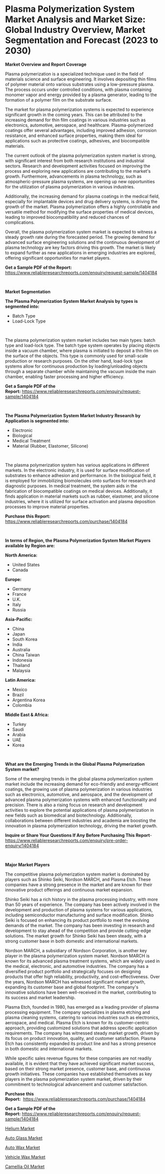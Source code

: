 <p><h1>Plasma Polymerization System Market Analysis and Market Size: Global Industry Overview, Market Segmentation and Forecast (2023 to 2030)</h1></p><p><strong>Market Overview and Report Coverage</strong></p>
<p><p>Plasma polymerization is a specialized technique used in the field of materials science and surface engineering. It involves depositing thin films of polymer material onto various substrates using a low-pressure plasma. The process occurs under controlled conditions, with plasma containing monomer vapor and energy provided by a plasma generator, leading to the formation of a polymer film on the substrate surface.</p><p>The market for plasma polymerization systems is expected to experience significant growth in the coming years. This can be attributed to the increasing demand for thin film coatings in various industries such as electronics, automotive, aerospace, and healthcare. Plasma-polymerized coatings offer several advantages, including improved adhesion, corrosion resistance, and enhanced surface properties, making them ideal for applications such as protective coatings, adhesives, and biocompatible materials.</p><p>The current outlook of the plasma polymerization system market is strong, with significant interest from both research institutions and industrial sectors. Research and development activities focused on improving the process and exploring new applications are contributing to the market's growth. Furthermore, advancements in plasma technology, such as atmospheric-pressure plasma systems, are opening up new opportunities for the utilization of plasma polymerization in various industries.</p><p>Additionally, the increasing demand for plasma coatings in the medical field, especially for implantable devices and drug delivery systems, is driving the growth of the market. Plasma polymerization offers a highly controllable and versatile method for modifying the surface properties of medical devices, leading to improved biocompatibility and reduced chances of complications.</p><p>Overall, the plasma polymerization system market is expected to witness a steady growth rate during the forecasted period. The growing demand for advanced surface engineering solutions and the continuous development of plasma technology are key factors driving this growth. The market is likely to expand further as new applications in emerging industries are explored, offering significant opportunities for market players.</p></p>
<p><strong>Get a Sample PDF of the Report:</strong> <a href="https://www.reliableresearchreports.com/enquiry/request-sample/1404184">https://www.reliableresearchreports.com/enquiry/request-sample/1404184</a></p>
<p>&nbsp;</p>
<p><strong>Market Segmentation</strong></p>
<p><strong>The Plasma Polymerization System Market Analysis by types is segmented into:</strong></p>
<p><ul><li>Batch Type</li><li>Load-Lock Type</li></ul></p>
<p>&nbsp;</p>
<p><p>The plasma polymerization system market includes two main types: batch type and load-lock type. The batch type system operates by placing objects inside a vacuum chamber, where plasma is initiated to deposit a thin film on the surface of the objects. This type is commonly used for small-scale production or research purposes. On the other hand, load-lock type systems allow for continuous production by loading/unloading objects through a separate chamber while maintaining the vacuum inside the main chamber, enabling faster processing and higher efficiency.</p></p>
<p><strong>Get a Sample PDF of the Report:</strong>&nbsp;<a href="https://www.reliableresearchreports.com/enquiry/request-sample/1404184">https://www.reliableresearchreports.com/enquiry/request-sample/1404184</a></p>
<p>&nbsp;</p>
<p><strong>The Plasma Polymerization System Market Industry Research by Application is segmented into:</strong></p>
<p><ul><li>Electronic</li><li>Biological</li><li>Medical Treatment</li><li>Material (Rubber, Elastomer, Silicone)</li></ul></p>
<p>&nbsp;</p>
<p><p>The plasma polymerization system has various applications in different markets. In the electronic industry, it is used for surface modification of substrates to enhance adhesion and performance. In the biological field, it is employed for immobilizing biomolecules onto surfaces for research and diagnostic purposes. In medical treatment, the system aids in the fabrication of biocompatible coatings on medical devices. Additionally, it finds application in material markets such as rubber, elastomer, and silicone industries, where it is utilized for surface activation and plasma deposition processes to improve material properties.</p></p>
<p><strong>Purchase this Report:</strong>&nbsp; <a href="https://www.reliableresearchreports.com/purchase/1404184">https://www.reliableresearchreports.com/purchase/1404184</a></p>
<p>&nbsp;</p>
<p><strong>In terms of Region, the Plasma Polymerization System Market Players available by Region are:</strong></p>
<p>
    <p> <strong> North America: </strong>
        <ul>
            <li>United States</li>
            <li>Canada</li>
        </ul>
        </p> 
    <p> <strong> Europe: </strong>
        <ul>
            <li>Germany</li>
            <li>France</li>
            <li>U.K.</li>
            <li>Italy</li>
            <li>Russia</li>
        </ul>
        </p> 
    <p> <strong> Asia-Pacific: </strong>
        <ul>
            <li>China</li>
            <li>Japan</li>
            <li>South Korea</li>
            <li>India</li>
            <li>Australia</li>
            <li>China Taiwan</li>
            <li>Indonesia</li>
            <li>Thailand</li>
            <li>Malaysia</li>
        </ul>
        </p> 
    <p> <strong> Latin America: </strong>
        <ul>
            <li>Mexico</li>
            <li>Brazil</li>
            <li>Argentina Korea</li>
            <li>Colombia</li>
        </ul>
        </p> 
    <p> <strong> Middle East & Africa: </strong>
        <ul>
            <li>Turkey</li>
            <li>Saudi</li>
            <li>Arabia</li>
            <li>UAE</li>
            <li>Korea</li>
        </ul>
    </p>
    </p>
<p>&nbsp;</p>
<p><strong>What are the Emerging Trends in the Global Plasma Polymerization System market?</strong></p>
<p><p>Some of the emerging trends in the global plasma polymerization system market include the increasing demand for eco-friendly and energy-efficient coatings, the growing use of plasma polymerization in various industries such as electronics, automotive, and aerospace, and the development of advanced plasma polymerization systems with enhanced functionality and precision. There is also a rising focus on research and development activities to explore the potential applications of plasma polymerization in new fields such as biomedical and biotechnology. Additionally, collaborations between different industries and academia are boosting the innovation in plasma polymerization technology, driving the market growth.</p></p>
<p><strong>Inquire or Share Your Questions If Any Before Purchasing This Report</strong>- <a href="https://www.reliableresearchreports.com/enquiry/pre-order-enquiry/1404184">https://www.reliableresearchreports.com/enquiry/pre-order-enquiry/1404184</a></p>
<p>&nbsp;</p>
<p><strong>Major Market Players</strong></p>
<p><p>The competitive plasma polymerization system market is dominated by players such as Shinko Seiki, Nordson MARCH, and Plasma Etch. These companies have a strong presence in the market and are known for their innovative product offerings and continuous market expansion.</p><p>Shinko Seiki has a rich history in the plasma processing industry, with more than 50 years of experience. The company has been actively involved in the development and production of plasma systems for various applications, including semiconductor manufacturing and surface modification. Shinko Seiki is focused on enhancing its product portfolio to meet the evolving demands of the market. The company has been investing in research and development to stay ahead of the competition and provide cutting-edge solutions. The market growth for Shinko Seiki has been steady, with a strong customer base in both domestic and international markets.</p><p>Nordson MARCH, a subsidiary of Nordson Corporation, is another key player in the plasma polymerization system market. Nordson MARCH is known for its advanced plasma treatment systems, which are widely used in the medical, electronic, and automotive industries. The company has a diversified product portfolio and strategically focuses on designing products that offer high reliability, productivity, and cost-effectiveness. Over the years, Nordson MARCH has witnessed significant market growth, expanding its customer base and global footprint. The company's innovative solutions have been well-received in the market, contributing to its success and market leadership.</p><p>Plasma Etch, founded in 1980, has emerged as a leading provider of plasma processing equipment. The company specializes in plasma etching and plasma cleaning systems, catering to various industries such as electronics, aerospace, and medical. Plasma Etch is known for its customer-centric approach, providing customized solutions that address specific application requirements. The company has witnessed steady market growth, driven by its focus on product innovation, quality, and customer satisfaction. Plasma Etch has consistently expanded its product line and has a strong presence in both domestic and international markets.</p><p>While specific sales revenue figures for these companies are not readily available, it is evident that they have achieved significant market success, based on their strong market presence, customer base, and continuous growth initiatives. These companies have established themselves as key players in the plasma polymerization system market, driven by their commitment to technological advancement and customer satisfaction.</p></p>
<p><strong>Purchase this Report:</strong>&nbsp;&nbsp;<a href="https://www.reliableresearchreports.com/purchase/1404184">https://www.reliableresearchreports.com/purchase/1404184</a></p>
<p></p>
<p><strong>Get a Sample PDF of the Report:</strong>&nbsp;<a href="https://www.reliableresearchreports.com/enquiry/request-sample/1404184">https://www.reliableresearchreports.com/enquiry/request-sample/1404184</a></p>
<p><p><a href="https://www.linkedin.com/pulse/decoding-helium-market-deep-dive-latest-trends-segmentation-aodpe/">Helium Market</a></p><p><a href="https://www.linkedin.com/pulse/decoding-auto-glass-market-deep-dive-latest-trends-segmentation-foome/">Auto Glass Market</a></p><p><a href="https://medium.com/@isomgleason/auto-wax-market-insight-market-trends-growth-forecasted-from-2023-to-2030-e4dfa3d7efa9">Auto Wax Market</a></p><p><a href="https://medium.com/@freedayundt/vehicle-wax-market-share-evolution-and-market-growth-trends-2023-2030-c53b2102a699">Vehicle Wax Market</a></p><p><a href="https://www.linkedin.com/pulse/camellia-oil-market-size-share-global-analysis-report-2023-cm4ge/">Camellia Oil Market</a></p></p>